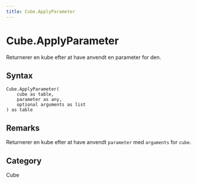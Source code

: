 ```yaml
---
title: Cube.ApplyParameter
---
```


# Cube.ApplyParameter


Returnerer en kube efter at have anvendt en parameter for den.


## Syntax

```powerquery
Cube.ApplyParameter(
    cube as table,
    parameter as any,
    optional arguments as list
) as table
```


## Remarks

Returnerer en kube efter at have anvendt <code>parameter</code> med <code>arguments</code> for <code>cube</code>.



## Category
Cube
